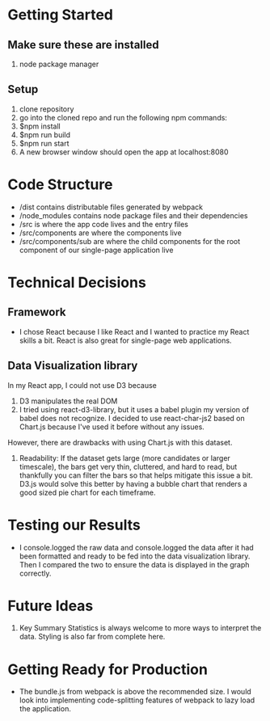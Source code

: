 # Getting Started

## Make sure these are installed
1. node package manager

## Setup
1. clone repository
2. go into the cloned repo and run the following npm commands:
3. $npm install
4. $npm run build
5. $npm run start
6. A new browser window should open the app at localhost:8080

# Code Structure
- /dist contains distributable files generated by webpack
- /node_modules contains node package files and their dependencies
- /src is where the app code lives and the entry files
- /src/components are where the components live
- /src/components/sub are where the child components for the root component of our single-page application live

# Technical Decisions

## Framework
- I chose React because I like React and I wanted to practice my React skills a bit. React is also great for single-page web applications.

## Data Visualization library
In my React app, I could not use D3 because
1. D3 manipulates the real DOM
2. I tried using react-d3-library, but it uses a babel plugin my version of babel does not recognize.
I decided to use react-char-js2 based on Chart.js because I've used it before without any issues.

However, there are drawbacks with using Chart.js with this dataset.
1. Readability: If the dataset gets large (more candidates or larger timescale), the bars get very thin, cluttered, and hard to read, but thankfully you can filter the bars so that helps mitigate this issue a bit.
  D3.js would solve this better by having a bubble chart that renders a good sized pie chart for each timeframe.


# Testing our Results
- I console.logged the raw data and console.logged the data after it had been formatted and ready to be fed into the data visualization library. Then I compared the two to ensure the data is displayed in the graph correctly.

# Future Ideas
1. Key Summary Statistics is always welcome to more ways to interpret the data. Styling is also far from complete here.

# Getting Ready for Production
- The bundle.js from webpack is above the recommended size. I would look into implementing code-splitting features of webpack to lazy load the application.
